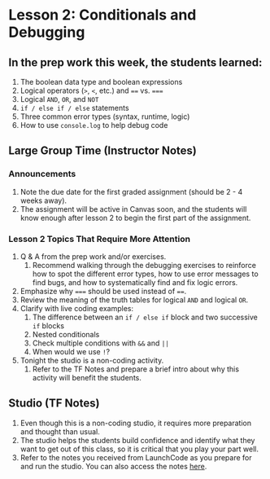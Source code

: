 # Lesson 2: Conditionals and Debugging

## In the prep work this week, the students learned:

1. The boolean data type and boolean expressions
1. Logical operators (``>``, ``<``, etc.) and ``==`` vs. ``===``
1. Logical ``AND``, ``OR``, and ``NOT``
1. ``if / else if / else`` statements
1. Three common error types (syntax, runtime, logic)
1. How to use ``console.log`` to help debug code

## Large Group Time (Instructor Notes)

### Announcements

1. Note the due date for the first graded assignment (should be 2 - 4 weeks away).
1. The assignment will be active in Canvas soon, and the students will know enough after lesson 2 to begin the first part of the assignment.

### Lesson 2 Topics That Require More Attention

1. Q & A from the prep work and/or exercises.
   1. Recommend walking through the debugging exercises to reinforce how to spot the different error types, how to use error messages to find bugs, and how to systematically find and fix logic errors.
1. Emphasize why ``===`` should be used instead of ``==``.
1. Review the meaning of the truth tables for logical ``AND`` and logical ``OR``.
1. Clarify with live coding examples:
   1. The difference between an ``if / else if`` block and two successive ``if`` blocks
   1. Nested conditionals
   1. Check multiple conditions with ``&&`` and ``||``
   1. When would we use ``!``?
1. Tonight the studio is a non-coding activity.
   1. Refer to the TF Notes and prepare a brief intro about why this activity will benefit the students.

## Studio (TF Notes)

1. Even though this is a non-coding studio, it requires more preparation and thought than usual.
1. The studio helps the students build confidence and identify what they want to get out of this class, so it is critical that you play your part well.
1. Refer to the notes you received from LaunchCode as you prepare for and run the studio. You can also access the notes [here](https://github.com/LaunchCodeEducation/intro-to-professional-web-dev-wiki/blob/master/wiki-materials/Goal-Setting-and-Mindset-TA-Notes.pdf).
